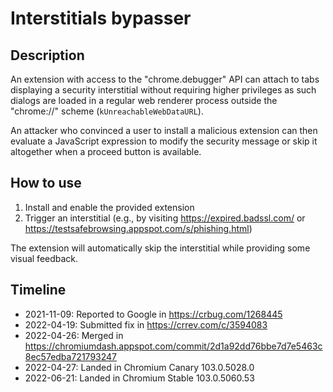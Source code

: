 # Interstitials bypasser

## Description
An extension with access to the "chrome.debugger" API can attach to tabs
displaying a security interstitial without requiring higher privileges as
such dialogs are loaded in a regular web renderer process outside the
"chrome://" scheme (`kUnreachableWebDataURL`).

An attacker who convinced a user to install a malicious extension can then
evaluate a JavaScript expression to modify the security message or skip it
altogether when a proceed button is available.

## How to use
1. Install and enable the provided extension
2. Trigger an interstitial (e.g., by visiting https://expired.badssl.com/
   or https://testsafebrowsing.appspot.com/s/phishing.html)

The extension will automatically skip the interstitial while providing some
visual feedback.

## Timeline
- 2021-11-09: Reported to Google in https://crbug.com/1268445
- 2022-04-19: Submitted fix in https://crrev.com/c/3594083
- 2022-04-26: Merged in https://chromiumdash.appspot.com/commit/2d1a92dd76bbe7d7e5463c8ec57edba721793247
- 2022-04-27: Landed in Chromium Canary 103.0.5028.0
- 2022-06-21: Landed in Chromium Stable 103.0.5060.53
